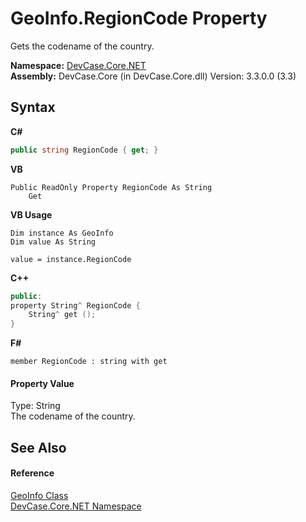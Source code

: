 # GeoInfo.RegionCode Property 
 

Gets the codename of the country.

**Namespace:**&nbsp;<a href="N_DevCase_Core_NET">DevCase.Core.NET</a><br />**Assembly:**&nbsp;DevCase.Core (in DevCase.Core.dll) Version: 3.3.0.0 (3.3)

## Syntax

**C#**<br />
``` C#
public string RegionCode { get; }
```

**VB**<br />
``` VB
Public ReadOnly Property RegionCode As String
	Get
```

**VB Usage**<br />
``` VB Usage
Dim instance As GeoInfo
Dim value As String

value = instance.RegionCode

```

**C++**<br />
``` C++
public:
property String^ RegionCode {
	String^ get ();
}
```

**F#**<br />
``` F#
member RegionCode : string with get

```


#### Property Value
Type: String<br />The codename of the country.

## See Also


#### Reference
<a href="T_DevCase_Core_NET_GeoInfo">GeoInfo Class</a><br /><a href="N_DevCase_Core_NET">DevCase.Core.NET Namespace</a><br />